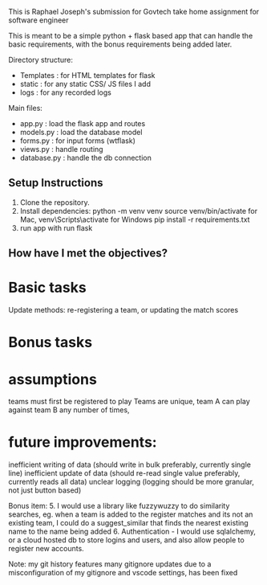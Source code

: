 
This is Raphael Joseph's submission for Govtech take home assignment for software engineer

This is meant to be a simple python + flask based app that can handle the basic requirements, with the bonus requirements being added later.

Directory structure:
- Templates : for HTML templates for flask
- static : for any static CSS/ JS files I add
- logs : for any recorded logs

Main files:
- app.py : load the flask app and routes
- models.py : load the database model
- forms.py : for input forms (wtflask)
- views.py : handle routing
- database.py : handle the db connection

## Setup Instructions
1. Clone the repository.
2. Install dependencies:
    python -m venv venv
    source venv/bin/activate for Mac, venv\Scripts\activate for Windows
    pip install -r requirements.txt
3. run app with run flask

## How have I met the objectives?
# Basic tasks

Update methods: re-registering a team, or updating the match scores

# Bonus tasks


# assumptions
teams must first be registered to play
Teams are unique, team A can play against team B any number of times, 


# future improvements:
inefficient writing of data (should write in bulk preferably, currently single line)
inefficient update of data (should re-read single value preferably, currently reads all data)
unclear logging (logging should be more granular, not just button based)

Bonus item:
5. I would use a library like fuzzywuzzy to do similarity searches, eg. when a team is added to the register matches and its not an existing team,
I could do a suggest_similar that finds the nearest existing name to the name being added
6. Authentication - I would use sqlalchemy, or a cloud hosted db to store logins and users, and also allow people to register new accounts. 

Note: my git history features many gitignore updates due to a misconfiguration of my gitignore and vscode settings, has been fixed